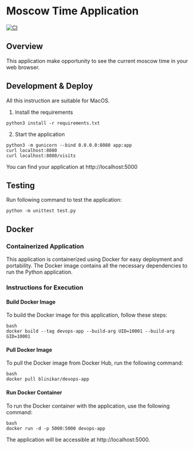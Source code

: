 # Moscow Time Application

[![CI](https://github.com/blinikar/S24-core-course-labs/actions/workflows/main.yaml/badge.svg)](https://github.com/blinikar/S24-core-course-labs/actions/workflows/main.yaml)

## Overview

This application make opportunity to see the current moscow time in your web browser.

## Development & Deploy

All this instruction are suitable for MacOS.

1. Install the requirements

```
python3 install -r requirements.txt
```

2. Start the application 

```
python3 -m gunicorn --bind 0.0.0.0:8080 app:app
curl localhost:8080
curl localhost:8080/visits
```
You can find your application at http://localhost:5000


## Testing

Run following command to test the application: 

```
python -m unittest test.py
```

## Docker

### Containerized Application
This application is containerized using Docker for easy deployment and portability. The Docker image contains all the necessary dependencies to run the Python application.

### Instructions for Execution

#### Build Docker Image
To build the Docker image for this application, follow these steps:
```
bash
docker build --tag devops-app --build-arg UID=10001 --build-arg GID=10001
```

#### Pull Docker Image
To pull the Docker image from Docker Hub, run the following command:
```
bash
docker pull blinikar/devops-app
```

#### Run Docker Container
To run the Docker container with the application, use the following command:
```
bash
docker run -d -p 5000:5000 devops-app
```

The application will be accessible at http://localhost:5000.

